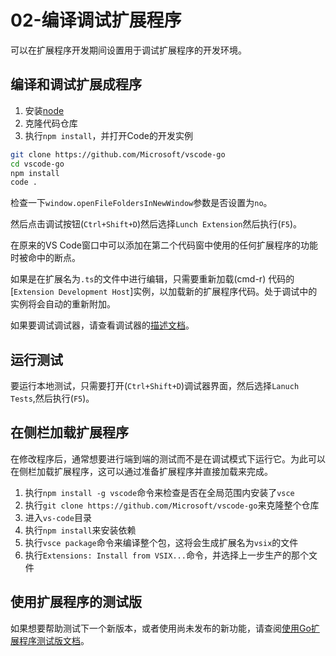 # 02-编译调试扩展程序

可以在扩展程序开发期间设置用于调试扩展程序的开发环境。

## 编译和调试扩展成程序

1. 安装[node](https://nodejs.org/en/)
2. 克隆代码仓库
3. 执行`npm install`，并打开Code的开发实例

```bash
git clone https://github.com/Microsoft/vscode-go
cd vscode-go
npm install
code .
```

检查一下`window.openFileFoldersInNewWindow`参数是否设置为`no`。

然后点击调试按钮(`Ctrl+Shift+D`)然后选择`Lunch Extension`然后执行(`F5`)。

在原来的VS Code窗口中可以添加在第二个代码窗中使用的任何扩展程序的功能时被命中的断点。

如果是在扩展名为`.ts`的文件中进行编辑，只需要重新加载(cmd-r) 代码的[`Extension Development Host`]实例，以加载新的扩展程序代码。处于调试中的实例将会自动的重新附加。

如果要调试调试器，请查看调试器的[描述文档](https://github.com/Microsoft/vscode-go/tree/master/src/debugAdapter)。

## 运行测试

要运行本地测试，只需要打开(`Ctrl+Shift+D`)调试器界面，然后选择`Lanuch Tests`,然后执行(`F5`)。

## 在侧栏加载扩展程序

在修改程序后，通常想要进行端到端的测试而不是在调试模式下运行它。为此可以在侧栏加载扩展程序，这可以通过准备扩展程序并直接加载来完成。

1. 执行`npm install -g vscode`命令来检查是否在全局范围内安装了`vsce`
2. 执行`git clone https://github.com/Microsoft/vscode-go`来克隆整个仓库
3. 进入`vs-code`目录
4. 执行`npm install`来安装依赖
5. 执行`vsce package`命令来编译整个包，这将会生成扩展名为`vsix`的文件
6. 执行`Extensions: Install from VSIX...`命令，并选择上一步生产的那个文件

## 使用扩展程序的测试版

如果想要帮助测试下一个新版本，或者使用尚未发布的新功能，请查阅[使用Go扩展程序测试版文档](https://github.com/Microsoft/vscode-go/wiki/Use-the-beta-version-of-the-latest-Go-extension)。
